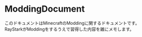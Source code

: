 # ModdingDocument

このドキュメントはMinecraftのModdingに関するドキュメントです。  
RayStarkがModdingをするうえで習得した内容を雑にメモします。  
